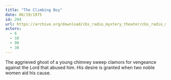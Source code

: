 ```yaml
---
title: "The Climbing Boy"
date: 06/19/1975
id: 294
url: https://archive.org/download/cbs_radio_mystery_theater/cbs_radio_mystery_theater-0251-0300.zip/cbs_radio_mystery_theater-0251-0300%2Fcbsrmt_0294_the_climbing_boy.mp3
actors:
  - 6
  - 10
  - 90
  - 38
---
```

The aggrieved ghost of a young chimney sweep clamors for vengeance against the Lord that abused him. His desire is granted when two noble women aid his cause.